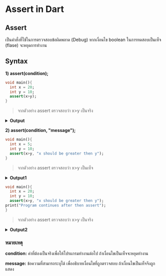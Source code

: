 # Assert in Dart
## Assert
เป็นคำสั่งที่ใช้ในการตรวจสอบข้อผิดพลาด (Debug) หากเงื่อนไข boolean ในการทดสอบเป็นเท็จ (flase) จะหยุดการทำงาน
## Syntax
  **1) assert(condition);**
  
  ```dart
  void main(){
    int x = 20;
    int y = 10;
    assert(x>y);
  }
```

>จากตัวอย่าง assert ตรวจสอบว่า x>y เป็นจริง

<details>
  <summary><strong>Output</strong></summary>
  <pre><code>Uncaught Error: Assertion failed</code></pre>
</details>

**2) assert(condition, "message");**

```dart
void main(){
  int x = 5;
  int y = 10;
  assert(x>y, "x should be greater then y");
}
```

>จากตัวอย่าง assert ตรวจสอบว่า x>y เป็นเท็จ

<details>
  <summary><strong>Output1</strong></summary>
  <pre><code>Uncaught Error: Assertion failed: "x should be greater then y"</code></pre>
</details>

```dart
void main(){
  int x = 20;
  int y = 10;
  assert(x>y, "x should be greater then y");
print("Program continues after then assert");
}
```

>จากตัวอย่าง assert ตรวจสอบว่า x>y เป็นจริง

<details>
  <summary><strong>Output2</strong></summary>
  <pre><code>Program continues after then assert</code></pre>
</details>

### หมายเหตุ

**condition:** ค่าที่ต้องเป็นจริงเพื่อให้โปรแกรมทำงานต่อไป ถ้าเงื่อนไขเป็นเท็จจะหยุดทำงาน

**message:** ข้อความที่สามารถระบุได้ เพื่ออธิบายเงื่อนไขที่ถูกตรวจสอบ ถ้าเงื่อนไขเป็นเท็จจึงถูกแสดง



















